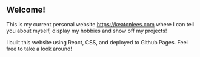 ## Welcome!

This is my current personal website https://keatonlees.com where I can tell you about myself, display my hobbies and show off my projects!

I built this website using React, CSS, and deployed to Github Pages. Feel free to take a look around!
